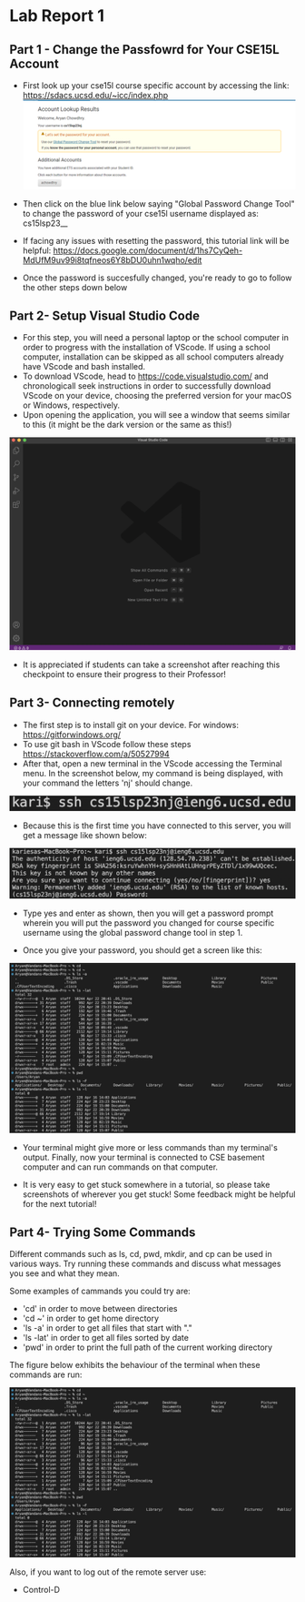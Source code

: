 # **Lab Report 1**
## Part 1 - Change the Passfowrd for Your CSE15L Account
* First look up your cse15l course specific account by accessing the link: https://sdacs.ucsd.edu/~icc/index.php
![image](/cse15lblog1.png)
* Then click on the blue link below saying "Global Password Change Tool" to change the password of your cse15l username displayed as: cs15lsp23__

* If facing any issues with resetting the password, this tutorial link will be helpful: https://docs.google.com/document/d/1hs7CyQeh-MdUfM9uv99i8tqfneos6Y8bDU0uhn1wqho/edit
* Once the password is succesfully changed, you're ready to go to follow the other steps down below

## Part 2- Setup Visual Studio Code
* For this step, you will need a personal laptop or the school computer in order to progress with the installation of VScode. If using a school computer, installation can be skipped as all school computers already have VScode and bash installed. 
* To download VScode, head to https://code.visualstudio.com/ and chronologicall seek instructions in order to successfully download VScode on your device, choosing the preferred version for your macOS or Windows, respectively.
* Upon opening the application, you will see a window that seems similar to this (it might be the dark version or the same as this!)

![image](/cse121.png)

* It is appreciated if students can take a screenshot after reaching this checkpoint to ensure their progress to their Professor!

## Part 3- Connecting remotely
* The first step is to install git on your device. For windows: https://gitforwindows.org/
* To use git bash in VScode follow these steps https://stackoverflow.com/a/50527994
* After that, open a new terminal in the VScode accessing the Terminal menu. In the screenshot below, my command is being displayed, with your command the letters 'nj' should change.

![image](/cse15l.png)

* Because this is the first time you have connected to this server, you will get a message like shown below:

![image](/cse15l2.png)

* Type yes and enter as shown, then you will get a password prompt wherein you will put the password you changed for course specific username using the global password change tool in step 1. 

* Once you give your password, you should get a screen like this:

![image](/cse15l3.png)

* Your terminal might give more or less commands than my terminal's output. Finally, now your terminal is connected to CSE basement computer and can run commands on that computer. 

* It is very easy to get stuck somewhere in a tutorial, so please take screenshots of wherever you get stuck! Some feedback might be helpful for the next tutorial!

## Part 4- Trying Some Commands
Different commands such as ls, cd, pwd, mkdir, and cp can be used in various ways. Try running these commands and discuss what messages you see and what they mean.

Some examples of cammands you could try are:
* 'cd' in order to move between directories
* 'cd ~' in order to get home directory
* 'ls -a' in order to get all files that start with "."
* 'ls -lat' in order to get all files sorted by date
* 'pwd' in order to print the full path of the current working directory

The figure below exhibits the behaviour of the terminal when these commands are run:

![image](/cse15l3.png)

Also, if you want to log out of the remote server use:
* Control-D

